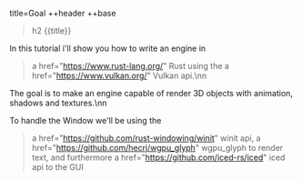 title=Goal
++header
++base

>h2 {{title}}

In this tutorial i'll show you how to write an engine in 
>a href="https://www.rust-lang.org/" Rust
using the
>a href="https://www.vulkan.org/" Vulkan
api.\nn

The goal is to make an engine capable of render 3D objects with animation, shadows and textures.\nn

To handle the Window we'll be using the
>a href="https://github.com/rust-windowing/winit" winit
api, 
>a href="https://github.com/hecrj/wgpu_glyph" wgpu_glyph
to render text, and furthermore
>a href="https://github.com/iced-rs/iced" iced
api to the GUI


